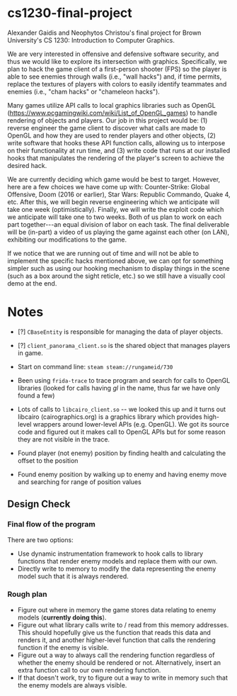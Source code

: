 # cs1230-final-project
Alexander Gaidis and Neophytos Christou's final project for Brown University's CS 1230: Introduction to Computer Graphics.

We are very interested in offensive and defensive software security, and thus we would like to explore its intersection with graphics. Specifically, we plan to hack the game client of a first-person shooter (FPS) so the player is able to see enemies through walls (i.e., "wall hacks") and, if time permits, replace the textures of players with colors to easily identify teammates and enemies (i.e., "cham hacks" or "chameleon hacks"). 

Many games utilize API calls to local graphics libraries such as OpenGL (https://www.pcgamingwiki.com/wiki/List_of_OpenGL_games) to handle rendering of objects and players. Our job in this project would be: (1) reverse engineer the game client to discover what calls are made to OpenGL and how they are used to render players and other objects, (2) write software that hooks these API function calls, allowing us to interpose on their functionality at run time, and (3) write code that runs at our installed hooks that manipulates the rendering of the player's screen to achieve the desired hack.

We are currently deciding which game would be best to target. However, here are a few choices we have come up with: Counter-Strike: Global Offensive, Doom (2016 or earlier), Star Wars: Republic Commando, Quake 4, etc. After this, we will begin reverse engineering which we anticipate will take one week (optimistically). Finally, we will write the exploit code which we anticipate will take one to two weeks. Both of us plan to work on each part together---an equal division of labor on each task. The final deliverable will be (in-part) a video of us playing the game against each other (on LAN), exhibiting our modifications to the game.

If we notice that we are running out of time and will not be able to implement the specific hacks mentioned above, we can opt for something simpler such as using our hooking mechanism to display things in the scene (such as a box around the sight reticle, etc.) so we still have a visually cool demo at the end.

# Notes

- [?] `CBaseEntity` is responsible for managing the data of player objects.
- [?] `client_panorama_client.so` is the shared object that manages players in game.
- Start on command line: `steam steam://rungameid/730`
- Been using `frida-trace` to trace program and search for calls to OpenGL libraries (looked for calls having *gl* in the name, thus far we have only found a few)
- Lots of calls to `libcairo_client.so` -- we looked this up and it turns out libcairo (cairographics.org) is a graphics library which provides high-level wrappers around lower-level APIs (e.g. OpenGL). We got its source code and figured out it makes call to OpenGL APIs but for some reason they are not visible in the trace.

- Found player (not enemy) position by finding health and calculating the offset to the position
- Found enemy position by walking up to enemy and having enemy move and searching for range of position values

## Design Check

### Final flow of the program

There are two options:
  
  - Use dynamic instrumentation framework to hook calls to library functions that render enemy models and replace them with our own.
  - Directly write to memory to modify the data representing the enemy model such that it is always rendered.
  
 ### Rough plan
 
  - Figure out where in memory the game stores data relating to enemy models (__currently doing this__).
  - Figure out what library calls write to / read from this memory addresses. This should hopefully give us the function that reads this data and renders it, and another higher-level function that calls the rendering function if the enemy is visible.
  - Figure out a way to always call the rendering function regardless of whether the enemy should be rendered or not. Alternatively, insert an extra function call to our own rendering function.
  - If that doesn't work, try to figure out a way to write in memory such that the enemy models are always visible.
